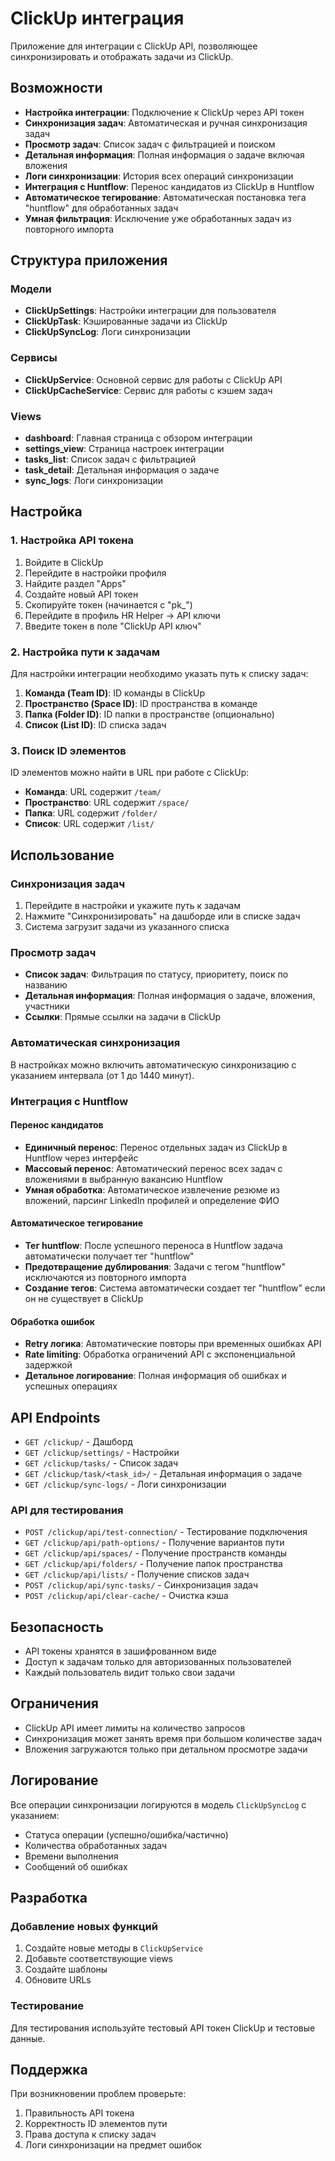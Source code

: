 # ClickUp интеграция

Приложение для интеграции с ClickUp API, позволяющее синхронизировать и отображать задачи из ClickUp.

## Возможности

- **Настройка интеграции**: Подключение к ClickUp через API токен
- **Синхронизация задач**: Автоматическая и ручная синхронизация задач
- **Просмотр задач**: Список задач с фильтрацией и поиском
- **Детальная информация**: Полная информация о задаче включая вложения
- **Логи синхронизации**: История всех операций синхронизации
- **Интеграция с Huntflow**: Перенос кандидатов из ClickUp в Huntflow
- **Автоматическое тегирование**: Автоматическая постановка тега "huntflow" для обработанных задач
- **Умная фильтрация**: Исключение уже обработанных задач из повторного импорта

## Структура приложения

### Модели

- **ClickUpSettings**: Настройки интеграции для пользователя
- **ClickUpTask**: Кэшированные задачи из ClickUp
- **ClickUpSyncLog**: Логи синхронизации

### Сервисы

- **ClickUpService**: Основной сервис для работы с ClickUp API
- **ClickUpCacheService**: Сервис для работы с кэшем задач

### Views

- **dashboard**: Главная страница с обзором интеграции
- **settings_view**: Страница настроек интеграции
- **tasks_list**: Список задач с фильтрацией
- **task_detail**: Детальная информация о задаче
- **sync_logs**: Логи синхронизации

## Настройка

### 1. Настройка API токена

1. Войдите в ClickUp
2. Перейдите в настройки профиля
3. Найдите раздел "Apps"
4. Создайте новый API токен
5. Скопируйте токен (начинается с "pk_")
6. Перейдите в профиль HR Helper → API ключи
7. Введите токен в поле "ClickUp API ключ"

### 2. Настройка пути к задачам

Для настройки интеграции необходимо указать путь к списку задач:

1. **Команда (Team ID)**: ID команды в ClickUp
2. **Пространство (Space ID)**: ID пространства в команде
3. **Папка (Folder ID)**: ID папки в пространстве (опционально)
4. **Список (List ID)**: ID списка задач

### 3. Поиск ID элементов

ID элементов можно найти в URL при работе с ClickUp:

- **Команда**: URL содержит `/team/`
- **Пространство**: URL содержит `/space/`
- **Папка**: URL содержит `/folder/`
- **Список**: URL содержит `/list/`

## Использование

### Синхронизация задач

1. Перейдите в настройки и укажите путь к задачам
2. Нажмите "Синхронизировать" на дашборде или в списке задач
3. Система загрузит задачи из указанного списка

### Просмотр задач

- **Список задач**: Фильтрация по статусу, приоритету, поиск по названию
- **Детальная информация**: Полная информация о задаче, вложения, участники
- **Ссылки**: Прямые ссылки на задачи в ClickUp

### Автоматическая синхронизация

В настройках можно включить автоматическую синхронизацию с указанием интервала (от 1 до 1440 минут).

### Интеграция с Huntflow

#### Перенос кандидатов
- **Единичный перенос**: Перенос отдельных задач из ClickUp в Huntflow через интерфейс
- **Массовый перенос**: Автоматический перенос всех задач с вложениями в выбранную вакансию Huntflow
- **Умная обработка**: Автоматическое извлечение резюме из вложений, парсинг LinkedIn профилей и определение ФИО

#### Автоматическое тегирование
- **Тег huntflow**: После успешного переноса в Huntflow задача автоматически получает тег "huntflow"
- **Предотвращение дублирования**: Задачи с тегом "huntflow" исключаются из повторного импорта
- **Создание тегов**: Система автоматически создает тег "huntflow" если он не существует в ClickUp

#### Обработка ошибок
- **Retry логика**: Автоматические повторы при временных ошибках API
- **Rate limiting**: Обработка ограничений API с экспоненциальной задержкой
- **Детальное логирование**: Полная информация об ошибках и успешных операциях

## API Endpoints

- `GET /clickup/` - Дашборд
- `GET /clickup/settings/` - Настройки
- `GET /clickup/tasks/` - Список задач
- `GET /clickup/task/<task_id>/` - Детальная информация о задаче
- `GET /clickup/sync-logs/` - Логи синхронизации

### API для тестирования

- `POST /clickup/api/test-connection/` - Тестирование подключения
- `GET /clickup/api/path-options/` - Получение вариантов пути
- `GET /clickup/api/spaces/` - Получение пространств команды
- `GET /clickup/api/folders/` - Получение папок пространства
- `GET /clickup/api/lists/` - Получение списков задач
- `POST /clickup/api/sync-tasks/` - Синхронизация задач
- `POST /clickup/api/clear-cache/` - Очистка кэша

## Безопасность

- API токены хранятся в зашифрованном виде
- Доступ к задачам только для авторизованных пользователей
- Каждый пользователь видит только свои задачи

## Ограничения

- ClickUp API имеет лимиты на количество запросов
- Синхронизация может занять время при большом количестве задач
- Вложения загружаются только при детальном просмотре задачи

## Логирование

Все операции синхронизации логируются в модель `ClickUpSyncLog` с указанием:
- Статуса операции (успешно/ошибка/частично)
- Количества обработанных задач
- Времени выполнения
- Сообщений об ошибках

## Разработка

### Добавление новых функций

1. Создайте новые методы в `ClickUpService`
2. Добавьте соответствующие views
3. Создайте шаблоны
4. Обновите URLs

### Тестирование

Для тестирования используйте тестовый API токен ClickUp и тестовые данные.

## Поддержка

При возникновении проблем проверьте:
1. Правильность API токена
2. Корректность ID элементов пути
3. Права доступа к списку задач
4. Логи синхронизации на предмет ошибок
